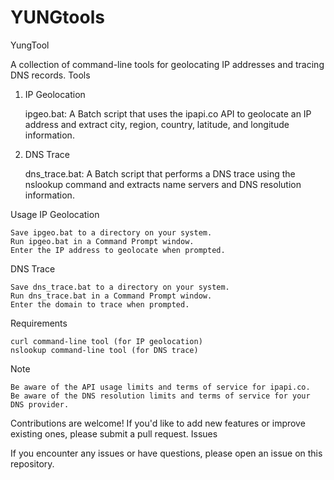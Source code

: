 # YUNGtools
YungTool

A collection of command-line tools for geolocating IP addresses and tracing DNS records.
Tools
1. IP Geolocation

    ipgeo.bat: A Batch script that uses the ipapi.co API to geolocate an IP address and extract city, region, country, latitude, and longitude information.

2. DNS Trace

    dns_trace.bat: A Batch script that performs a DNS trace using the nslookup command and extracts name servers and DNS resolution information.

Usage
IP Geolocation

    Save ipgeo.bat to a directory on your system.
    Run ipgeo.bat in a Command Prompt window.
    Enter the IP address to geolocate when prompted.

DNS Trace

    Save dns_trace.bat to a directory on your system.
    Run dns_trace.bat in a Command Prompt window.
    Enter the domain to trace when prompted.

Requirements

    curl command-line tool (for IP geolocation)
    nslookup command-line tool (for DNS trace)

Note

    Be aware of the API usage limits and terms of service for ipapi.co.
    Be aware of the DNS resolution limits and terms of service for your DNS provider.

Contributions are welcome! If you'd like to add new features or improve existing ones, please submit a pull request.
Issues

If you encounter any issues or have questions, please open an issue on this repository.
